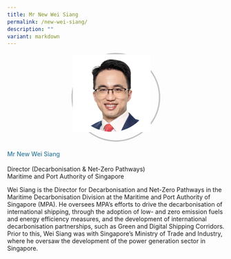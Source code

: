 ```yaml
---
title: Mr New Wei Siang
permalink: /new-wei-siang/
description: ""
variant: markdown
---
```

<div class="row">
<div class="col is-3">
<div class="speaker-image-wrapper"><img src="/images/Speakers/2024/New Images/New Wei Siang.png"></div>
</div>	
<div class="col is-9 speaker-details"> <h4>Mr New Wei Siang</h4> <p>Director (Decarbonisation &amp; Net-Zero Pathways)<br> Maritime and Port Authority of Singapore</p> <p>Wei Siang is the Director for Decarbonisation and Net-Zero Pathways in the Maritime Decarbonisation Division at the Maritime and Port Authority of Singapore (MPA). He oversees MPA’s efforts to drive the decarbonisation of international shipping, through the adoption of low- and zero emission fuels and energy efficiency measures, and the development of international decarbonisation partnerships, such as Green and Digital Shipping Corridors. Prior to this, Wei Siang was with Singapore’s Ministry of Trade and Industry, where he oversaw the development of the power generation sector in Singapore.</p> </div> </div>


<style type="text/css"> 
	 .speaker-image-wrapper{
    height: 200px;
    width: 200px;
    border-radius: 50%;
    margin: 0 auto;
border: solid 3px #c1c1c1;
  }
    .image-adjust{
		object-fit: cover;
		height: 220px;
		width: 100%;
		border-radius:50%;
		object-position: top center;
	}
    .is-left{
      text-align: left;
    }
    h4{
      font-weight: 500; 
      color: #337B9A !important;
    }
     .speaker-details p { text-align: justified; }
  </style>
